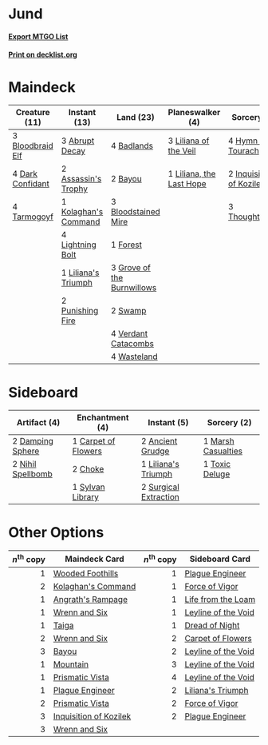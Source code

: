 # Jund

#### [Export MTGO List](../collection/Jund/Jund.txt)
#### [Print on decklist.org](http://decklist.org/?deckmain=3%09Abrupt%20Decay%0A2%09Assassin's%20Trophy%0A4%09Badlands%0A2%09Bayou%0A3%09Bloodbraid%20Elf%0A3%09Bloodstained%20Mire%0A4%09Dark%20Confidant%0A1%09Forest%0A3%09Grove%20of%20the%20Burnwillows%0A4%09Hymn%20to%20Tourach%0A2%09Inquisition%20of%20Kozilek%0A1%09Kolaghan's%20Command%0A4%09Lightning%20Bolt%0A3%09Liliana%20of%20the%20Veil%0A1%09Liliana's%20Triumph%0A1%09Liliana,%20the%20Last%20Hope%0A2%09Punishing%20Fire%0A2%09Swamp%0A4%09Tarmogoyf%0A3%09Thoughtseize%0A4%09Verdant%20Catacombs%0A4%09Wasteland&deckside=2%09Ancient%20Grudge%0A1%09Carpet%20of%20Flowers%0A2%09Choke%0A2%09Damping%20Sphere%0A1%09Liliana's%20Triumph%0A1%09Marsh%20Casualties%0A2%09Nihil%20Spellbomb%0A2%09Surgical%20Extraction%0A1%09Sylvan%20Library%0A1%09Toxic%20Deluge)
# Maindeck

|                                       Creature (11)                                       |                                         Instant (13)                                          |                                              Land (23)                                              |                                         Planeswalker (4)                                          |                                            Sorcery (9)                                            |
|-------------------------------------------------------------------------------------------|-----------------------------------------------------------------------------------------------|-----------------------------------------------------------------------------------------------------|---------------------------------------------------------------------------------------------------|---------------------------------------------------------------------------------------------------|
|3 [Bloodbraid Elf](http://gatherer.wizards.com/Pages/Card/Details.aspx?multiverseid=185053)|3 [Abrupt Decay](http://gatherer.wizards.com/Pages/Card/Details.aspx?multiverseid=456061)      |4 [Badlands](http://gatherer.wizards.com/Pages/Card/Details.aspx?multiverseid=878)                   |3 [Liliana of the Veil](http://gatherer.wizards.com/Pages/Card/Details.aspx?multiverseid=235597)   |4 [Hymn to Tourach](http://gatherer.wizards.com/Pages/Card/Details.aspx?multiverseid=413634)       |
|4 [Dark Confidant](http://gatherer.wizards.com/Pages/Card/Details.aspx?multiverseid=397731)|2 [Assassin's Trophy](http://gatherer.wizards.com/Pages/Card/Details.aspx?multiverseid=452902) |2 [Bayou](http://gatherer.wizards.com/Pages/Card/Details.aspx?multiverseid=879)                      |1 [Liliana, the Last Hope](http://gatherer.wizards.com/Pages/Card/Details.aspx?multiverseid=414388)|2 [Inquisition of Kozilek](http://gatherer.wizards.com/Pages/Card/Details.aspx?multiverseid=416897)|
|4 [Tarmogoyf](http://gatherer.wizards.com/Pages/Card/Details.aspx?multiverseid=136142)     |1 [Kolaghan's Command](http://gatherer.wizards.com/Pages/Card/Details.aspx?multiverseid=394613)|3 [Bloodstained Mire](http://gatherer.wizards.com/Pages/Card/Details.aspx?multiverseid=405094)       |                                                                                                   |3 [Thoughtseize](http://gatherer.wizards.com/Pages/Card/Details.aspx?multiverseid=438676)          |
|                                                                                           |4 [Lightning Bolt](http://gatherer.wizards.com/Pages/Card/Details.aspx?multiverseid=806)       |1 [Forest](http://gatherer.wizards.com/Pages/Card/Details.aspx?multiverseid=439860)                  |                                                                                                   |                                                                                                   |
|                                                                                           |1 [Liliana's Triumph](http://gatherer.wizards.com/Pages/Card/Details.aspx?multiverseid=461025) |3 [Grove of the Burnwillows](http://gatherer.wizards.com/Pages/Card/Details.aspx?multiverseid=130595)|                                                                                                   |                                                                                                   |
|                                                                                           |2 [Punishing Fire](http://gatherer.wizards.com/Pages/Card/Details.aspx?multiverseid=247550)    |2 [Swamp](http://gatherer.wizards.com/Pages/Card/Details.aspx?multiverseid=439858)                   |                                                                                                   |                                                                                                   |
|                                                                                           |                                                                                               |4 [Verdant Catacombs](http://gatherer.wizards.com/Pages/Card/Details.aspx?multiverseid=405113)       |                                                                                                   |                                                                                                   |
|                                                                                           |                                                                                               |4 [Wasteland](http://gatherer.wizards.com/Pages/Card/Details.aspx?multiverseid=413790)               |                                                                                                   |                                                                                                   |


# Sideboard

|                                        Artifact (4)                                        |                                      Enchantment (4)                                       |                                          Instant (5)                                           |                                         Sorcery (2)                                         |
|--------------------------------------------------------------------------------------------|--------------------------------------------------------------------------------------------|------------------------------------------------------------------------------------------------|---------------------------------------------------------------------------------------------|
|2 [Damping Sphere](http://gatherer.wizards.com/Pages/Card/Details.aspx?multiverseid=443101) |1 [Carpet of Flowers](http://gatherer.wizards.com/Pages/Card/Details.aspx?multiverseid=5858)|2 [Ancient Grudge](http://gatherer.wizards.com/Pages/Card/Details.aspx?multiverseid=235600)     |1 [Marsh Casualties](http://gatherer.wizards.com/Pages/Card/Details.aspx?multiverseid=380238)|
|2 [Nihil Spellbomb](http://gatherer.wizards.com/Pages/Card/Details.aspx?multiverseid=442215)|2 [Choke](http://gatherer.wizards.com/Pages/Card/Details.aspx?multiverseid=45431)           |1 [Liliana's Triumph](http://gatherer.wizards.com/Pages/Card/Details.aspx?multiverseid=461025)  |1 [Toxic Deluge](http://gatherer.wizards.com/Pages/Card/Details.aspx?multiverseid=376559)    |
|                                                                                            |1 [Sylvan Library](http://gatherer.wizards.com/Pages/Card/Details.aspx?multiverseid=2240)   |2 [Surgical Extraction](http://gatherer.wizards.com/Pages/Card/Details.aspx?multiverseid=397706)|                                                                                             |


# Other Options

|*n*<sup>th</sup> copy|                                          Maindeck Card                                          |*n*<sup>th</sup> copy|                                        Sideboard Card                                        |
|--------------------:|-------------------------------------------------------------------------------------------------|--------------------:|----------------------------------------------------------------------------------------------|
|                    1|[Wooded Foothills](http://gatherer.wizards.com/Pages/Card/Details.aspx?multiverseid=405116)      |                    1|[Plague Engineer](http://gatherer.wizards.com/Pages/Card/Details.aspx?multiverseid=464049)    |
|                    2|[Kolaghan's Command](http://gatherer.wizards.com/Pages/Card/Details.aspx?multiverseid=394613)    |                    1|[Force of Vigor](http://gatherer.wizards.com/Pages/Card/Details.aspx?multiverseid=464113)     |
|                    1|[Angrath's Rampage](http://gatherer.wizards.com/Pages/Card/Details.aspx?multiverseid=461112)     |                    1|[Life from the Loam](http://gatherer.wizards.com/Pages/Card/Details.aspx?multiverseid=338409) |
|                    1|[Wrenn and Six](http://gatherer.wizards.com/Pages/Card/Details.aspx?multiverseid=464166)         |                    1|[Leyline of the Void](http://gatherer.wizards.com/Pages/Card/Details.aspx?multiverseid=107682)|
|                    1|[Taiga](http://gatherer.wizards.com/Pages/Card/Details.aspx?multiverseid=883)                    |                    1|[Dread of Night](http://gatherer.wizards.com/Pages/Card/Details.aspx?multiverseid=14580)      |
|                    2|[Wrenn and Six](http://gatherer.wizards.com/Pages/Card/Details.aspx?multiverseid=464166)         |                    2|[Carpet of Flowers](http://gatherer.wizards.com/Pages/Card/Details.aspx?multiverseid=5858)    |
|                    3|[Bayou](http://gatherer.wizards.com/Pages/Card/Details.aspx?multiverseid=879)                    |                    2|[Leyline of the Void](http://gatherer.wizards.com/Pages/Card/Details.aspx?multiverseid=107682)|
|                    1|[Mountain](http://gatherer.wizards.com/Pages/Card/Details.aspx?multiverseid=439859)              |                    3|[Leyline of the Void](http://gatherer.wizards.com/Pages/Card/Details.aspx?multiverseid=107682)|
|                    1|[Prismatic Vista](http://gatherer.wizards.com/Pages/Card/Details.aspx?multiverseid=464193)       |                    4|[Leyline of the Void](http://gatherer.wizards.com/Pages/Card/Details.aspx?multiverseid=107682)|
|                    1|[Plague Engineer](http://gatherer.wizards.com/Pages/Card/Details.aspx?multiverseid=464049)       |                    2|[Liliana's Triumph](http://gatherer.wizards.com/Pages/Card/Details.aspx?multiverseid=461025)  |
|                    2|[Prismatic Vista](http://gatherer.wizards.com/Pages/Card/Details.aspx?multiverseid=464193)       |                    2|[Force of Vigor](http://gatherer.wizards.com/Pages/Card/Details.aspx?multiverseid=464113)     |
|                    3|[Inquisition of Kozilek](http://gatherer.wizards.com/Pages/Card/Details.aspx?multiverseid=416897)|                    2|[Plague Engineer](http://gatherer.wizards.com/Pages/Card/Details.aspx?multiverseid=464049)    |
|                    3|[Wrenn and Six](http://gatherer.wizards.com/Pages/Card/Details.aspx?multiverseid=464166)         |                     |                                                                                              |


